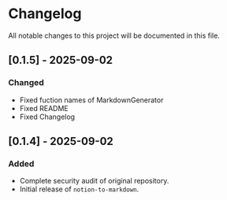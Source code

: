 # Changelog

All notable changes to this project will be documented in this file.

## [0.1.5] - 2025-09-02

### Changed

- Fixed fuction names of MarkdownGenerator
- Fixed README
- Fixed Changelog

## [0.1.4] - 2025-09-02

### Added

- Complete security audit of original repository.
- Initial release of `notion-to-markdown`.
